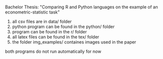 Bachelor Thesis: "Comparing R and Python languages on the example of an econometric-statistic task"

1. all csv files are in data/ folder
2. python program can be found in the python/ folder
3. program can be found in the r/ folder
4. all latex files can be found in the tex/ folder
5. the folder img_examples/ containes images used in the paper

both programs do not run automatically for now